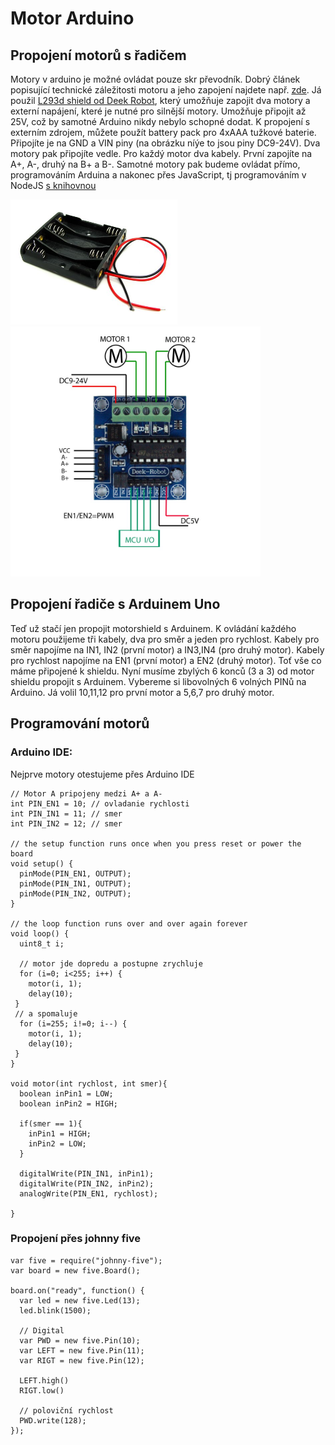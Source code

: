 # Motor Arduino

## Propojení motorů s řadičem
Motory v arduino je možné ovládat pouze skr převodník. Dobrý článek popisující technické záležitosti motoru a jeho zapojení najdete např. [zde](http://zschlebnice.sk/kopr/arduino_hbridge.php). Já použil [L293d shield od Deek Robot](http://www.deek-robot.com/productShow.asp?id=17), který umožňuje zapojit dva motory a externí napájení, které je nutné pro silnější motory. Umožňuje připojit až 25V, což by samotné Arduino nikdy nebylo schopné dodat. K propojení s externím zdrojem, můžete použít battery pack pro 4xAAA tužkové baterie. Připojíte je na GND a VIN piny (na obrázku níýe to jsou piny DC9-24V). Dva motory pak připojíte vedle. Pro každý motor dva kabely. První zapojíte na A+, A-, druhý na B+ a B-. Samotné motory pak budeme ovládat přímo, programováním Arduina a nakonec přes JavaScript, tj programováním v NodeJS [s knihovnou](http://johnny-five.io/)

<img src='https://raw.githubusercontent.com/jjarcik/Arduino-Robot/master/Docs/imgs/aaa_pack.jpg' height="200"/>
<img src='https://raw.githubusercontent.com/jjarcik/Arduino-Robot/master/Docs/imgs/drive_l293d_desc.jpg' height="400"/>


## Propojení řadiče s Arduinem Uno
Teď už stačí jen propojit motorshield s Arduinem. K ovládání každého motoru použijeme tři kabely, dva pro směr a jeden pro rychlost. Kabely pro směr napojíme na IN1, IN2 (první motor) a IN3,IN4 (pro druhý motor). Kabely pro rychlost napojíme na EN1 (první motor) a EN2 (druhý motor). Toť vše co máme připojené k shieldu. Nyní musíme zbylých 6 konců (3 a 3) od motor shieldu propojit s Arduinem. Vybereme si libovolných 6 volných PINů na Arduino. Já volil 10,11,12 pro první motor a 5,6,7 pro druhý motor. 

## Programování motorů

### Arduino IDE:
Nejprve motory otestujeme přes Arduino IDE
```
// Motor A pripojeny medzi A+ a A-
int PIN_EN1 = 10; // ovladanie rychlosti
int PIN_IN1 = 11; // smer
int PIN_IN2 = 12; // smer

// the setup function runs once when you press reset or power the board
void setup() {
  pinMode(PIN_EN1, OUTPUT);
  pinMode(PIN_IN1, OUTPUT);
  pinMode(PIN_IN2, OUTPUT);
}

// the loop function runs over and over again forever
void loop() {
  uint8_t i;

  // motor jde dopredu a postupne zrychluje
  for (i=0; i<255; i++) {
    motor(i, 1);
    delay(10);
 }
 // a spomaluje
  for (i=255; i!=0; i--) {
    motor(i, 1);
    delay(10);
 }
}

void motor(int rychlost, int smer){
  boolean inPin1 = LOW;
  boolean inPin2 = HIGH;

  if(smer == 1){
    inPin1 = HIGH;
    inPin2 = LOW;
  }

  digitalWrite(PIN_IN1, inPin1);
  digitalWrite(PIN_IN2, inPin2);
  analogWrite(PIN_EN1, rychlost);

}

```

### Propojení přes johnny five

```
var five = require("johnny-five");
var board = new five.Board();

board.on("ready", function() {
  var led = new five.Led(13);
  led.blink(1500);

  // Digital
  var PWD = new five.Pin(10);
  var LEFT = new five.Pin(11);
  var RIGT = new five.Pin(12);

  LEFT.high()
  RIGT.low()
  
  // poloviční rychlost
  PWD.write(128);
});
```
